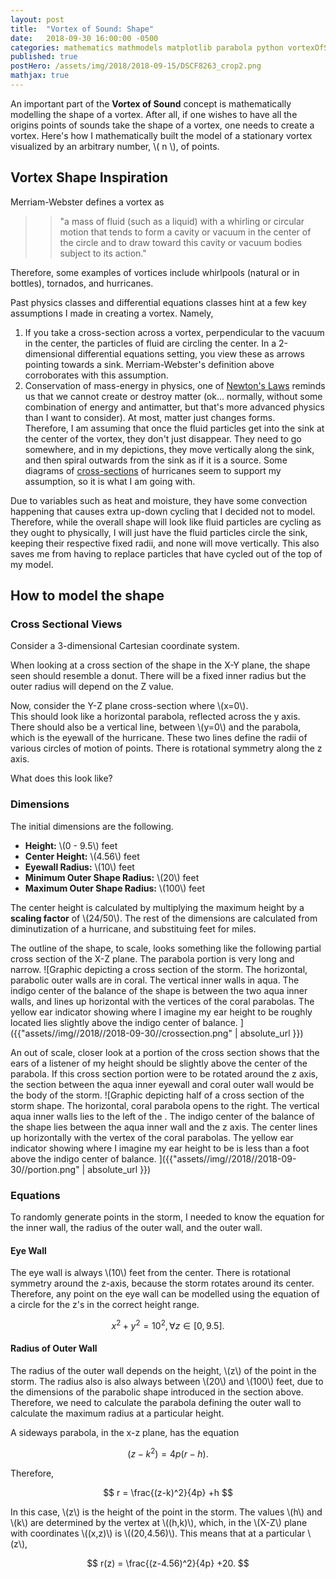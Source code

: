 ```yaml
---
layout: post
title:  "Vortex of Sound: Shape"
date:   2018-09-30 16:00:00 -0500
categories: mathematics mathmodels matplotlib parabola python vortexOfSound
published: true
postHero: /assets/img/2018/2018-09-15/DSCF8263_crop2.png
mathjax: true
---
```


An important part of the **Vortex of Sound** concept is mathematically modelling the shape of a vortex.
After all, if one wishes to have all the origins points of sounds take the shape of a vortex, one needs to create a vortex.
Here's how I mathematically built the model of a stationary vortex visualized by an arbitrary number, \\( n \\), of points.

## Vortex Shape Inspiration
Merriam-Webster defines a vortex as
>>"a mass of fluid (such as a liquid) with a whirling or circular motion that tends to form a cavity or vacuum in the center of the circle and to draw toward this cavity or vacuum bodies subject to its action."

Therefore, some examples of vortices include whirlpools (natural or  in bottles), tornados, and hurricanes.

Past physics classes and differential equations classes hint at a few key assumptions I made in creating a vortex.
Namely,
1. If you take a cross-section across a vortex,
perpendicular to the vacuum in the center,
the particles of fluid are circling the center.
In a 2-dimensional differential equations setting, you view these as arrows pointing towards a sink.
Merriam-Webster's definition above corroborates with this assumption.
2. Conservation of mass-energy in physics, one of [Newton's Laws](https://www.britannica.com/science/principles-of-physical-science/Conservation-laws-and-extremal-principles#ref366373)
reminds us that we cannot create or destroy matter (ok... normally, without some combination of energy and antimatter, but that's more advanced physics than I want to consider).
At most, matter just changes forms.  
Therefore, I am assuming that once the fluid particles get into the sink at the center of the vortex, they don't just disappear.
They need to go somewhere, and in my depictions, they move vertically along the sink, and then spiral outwards from the sink as if it is a source.
Some diagrams of [cross-sections](http://apollo.lsc.vsc.edu/classes/met130/notes/chapter15/vertical_circ.html) of hurricanes seem to support my assumption, so it is what I am going with.

Due to variables such as heat and moisture, they have some convection happening that causes extra up-down cycling that I decided not to model.
Therefore, while the overall shape will look like fluid particles are cycling as they ought to physically, I will just have the
fluid particles circle the sink, keeping their respective fixed radii, and none will move vertically.
This also saves me from having to replace particles that have cycled out of the top of my model.  

## How to model the shape
### Cross Sectional Views
Consider a 3-dimensional Cartesian coordinate system.

When looking at a cross section of the shape in the X-Y plane, the shape seen should resemble a donut.
There will be a fixed inner radius but the outer radius will depend on the Z value.  

Now, consider the Y-Z plane cross-section where \\(x=0\\).  
This should look like a horizontal parabola, reflected across the y axis.
There should also be a vertical line, between \\(y=0\\) and the parabola,
which is the eyewall of the hurricane.
These two lines define the radii of various circles of motion of points.  There is rotational symmetry along the z axis.

What does this look like?
### Dimensions
The initial dimensions are the following.
- **Height:** \\(0 - 9.5\\) feet
- **Center Height:** \\(4.56\\) feet
- **Eyewall Radius:** \\(10\\) feet
- **Minimum Outer Shape Radius:** \\(20\\) feet
- **Maximum Outer Shape Radius:** \\(100\\) feet

The center height is calculated by multiplying the maximum height by a **scaling factor** of \\(24/50\\).
The rest of the dimensions are calculated from diminutization of a hurricane, and substituing feet for miles.

The outline of the shape, to scale, looks something like the following partial cross section of the X-Z plane. The parabola portion is very long and narrow.
![Graphic depicting a cross section of the storm. The horizontal, parabolic outer walls are in coral. The vertical inner walls in aqua. The indigo center of the balance of the shape is between the two aqua inner walls, and lines up horizontal with the vertices of the coral parabolas. The yellow ear indicator showing where I imagine my ear height to be roughly located lies slightly above the indigo center of balance.  ]({{"assets//img//2018//2018-09-30//crossection.png" | absolute_url }})

An out of scale, closer look at a portion of the cross section shows that the ears of a listener of my height should be slightly above the center of the parabola. If this cross section portion were to be rotated around the z axis, the section between the aqua inner eyewall and coral outer wall would be the body of the storm.
![Graphic depicting half of a cross section of the storm shape. The horizontal, coral parabola opens to the right. The vertical aqua inner walls lies to the left of the . The indigo center of the balance of the shape lies between the aqua inner wall and the z axis. The center lines up horizontally with the vertex of the coral parabolas. The yellow ear indicator showing where I imagine my ear height to be is less than a foot above the indigo center of balance.  ]({{"assets//img//2018//2018-09-30//portion.png" | absolute_url }})

### Equations
To randomly generate points in the storm, I needed to know the equation for the inner wall, the radius of the outer wall, and the outer wall.

#### Eye Wall
The eye wall is always \\(10\\) feet from the center.
There is rotational symmetry around the z-axis, because the storm rotates around its center.
Therefore, any point on the eye wall can be modelled using the equation of a circle for the z's in the correct height range.

$$
x^2 + y^2 = 10^2, \forall z\in[0,9.5].
$$

#### Radius of Outer Wall
The radius of the outer wall depends on the height, \\(z\\) of the point in the storm.
The radius also is also always between \\(20\\) and \\(100\\) feet, due to the dimensions of the parabolic shape introduced in the section above. Therefore, we need to calculate the parabola defining the outer wall to calculate the maximum radius at a particular height.

A sideways parabola, in the x-z plane, has the equation

$$
(z-k^2) = 4p(r-h).
$$

Therefore,

$$
r = \frac{(z-k)^2}{4p} +h
$$

In this case, \\(z\\) is the height of the point in the storm.
The values \\(h\\) and \\(k\\) are determined by the vertex at \\((h,k)\\), which, in the \\(X-Z\\) plane with coordinates \\((x,z)\\) is \\((20,4.56)\\). This means that at a particular \\(z\\),

$$
r(z) = \frac{(z-4.56)^2}{4p} +20.
$$
